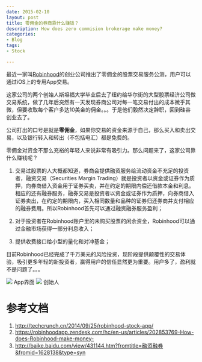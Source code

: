 ```yaml
---
date: 2015-02-10
layout: post
title: 零佣金的券商靠什么赚钱？
description: How does zero commision brokerage make money? 
categories:
- Blog
tags:
- Stock

---
```


最近一家叫<a href="https://www.robinhood.com/">Robinhood</a>的创业公司推出了零佣金的股票交易服务公测，用户可以通过iOS上的专用App交易。

这家公司的两个创始人斯坦福大学毕业后去了纽约给华尔街的大型股票经济公司做交易系统，做了几年后突然有一天发现券商公司对每一笔交易付出的成本微乎其微，但要收取每个客户多达10美金的佣金。。。于是他们毅然决定辞职，回到硅谷创业去了。

公司打出的口号是就是**零佣金**，如果你交易的资金来源于自己，那么买入和卖出交易，以及银行转入和转出（不包括电汇）都是免费的。

零佣金对资金不那么充裕的年轻人来说非常有吸引力。那么问题来了，这家公司靠什么赚钱呢？

1. 交易过股票的人大概都知道，券商会提供融资服务给流动资金不充足的投资者，融资交易（Securities Margin Trading）就是投资者以资金或证券作为质押，向券商借入资金用于证券买卖，并在约定的期限内偿还借款本金和利息。相应的还有融券服务，融券交易是投资者以资金或证券作为质押，向券商借入证券卖出，在约定的期限内，买入相同数量和品种的证券归还券商并支付相应的融券费用。所以Robinhood首先可以通过融资融券服务盈利；

2. 对于投资者在Robinhood账户里的未购买股票的闲余资金，Robinhood可以通过金融市场获得一部分利息收入； 

3. 提供收费接口给小型的量化和对冲基金；

目前Robinhood已经完成了千万美元的风险投资，现阶段提供颠覆性的交易体验，吸引更多年轻的新投资者，赢得用户的信任显然更为重要。用户多了，盈利就不是问题了。。。

<img src="http://files.techcrunch.cn/2014/09/robinhood-app.png?w=556&amp;h=600"/>
App界面

<img src="http://files.techcrunch.cn/2014/09/baiju-and-vlad-2.jpg?w=600&amp;h=400"/>
创始人

# 参考文档
1. http://techcrunch.cn/2014/09/25/robinhood-stock-app/
2. https://robinhoodapp.zendesk.com/hc/en-us/articles/202853769-How-does-Robinhood-make-money-
3. http://baike.baidu.com/view/431144.htm?fromtitle=融资融券&fromid=1628138&type=syn